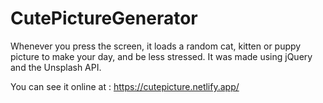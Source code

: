 # CutePictureGenerator
Whenever you press the screen, it loads a random cat, kitten or puppy picture to make your day, and be less stressed. It was made using jQuery and the Unsplash API.

You can see it online at : https://cutepicture.netlify.app/
